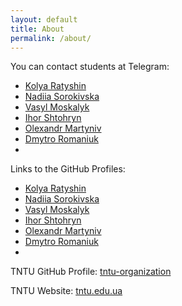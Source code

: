 ```yaml
---
layout: default
title: About
permalink: /about/
---
```

<link rel="stylesheet" href="/assets/css/custom-theme.css">
<link rel="stylesheet" href="{{ site.baseurl }}assets/css/custom-theme.css">
<link rel="stylesheet" href="{{ '/assets/css/custom-theme.css' | relative_url }}">

You can contact students at Telegram:
   - [Kolya Ratyshin](https://t.me/kolya_ratyshyn)
   - [Nadiia Sorokivska](https://t.me/sorokivski)
   - [Vasyl Moskalyk](https://t.me/moskalyk_v)
   - [Ihor Shtohryn](https://t.me/ihor_shtohryn)
   - [Olexandr Martyniv](https://t.me/inertiared)
   - [Dmytro Romaniuk](https://t.me/DemetriusAsh)
   - 
Links to the GitHub Profiles:
   - [Kolya Ratyshin](https://github.com/kolyaratishin)
   - [Nadiia Sorokivska](https://github.com/sorokivski)
   - [Vasyl Moskalyk](https://github.com/MoskalykVasyl)
   - [Ihor Shtohryn](https://github.com/ihor_shto)
   - [Olexandr Martyniv](https://github.com/AlexanderZero435)
   - [Dmytro Romaniuk](https://github.com/DmytroRomaniukUA)
   - 
TNTU GitHub Profile:
[tntu-organization](https://github.com/TNTU-121-Software-Engineering)

TNTU Website:
[tntu.edu.ua](https://tntu.edu.ua)
